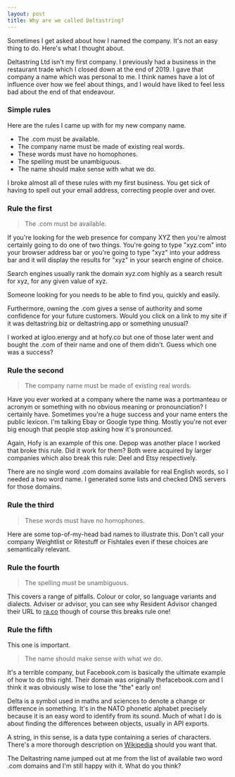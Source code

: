 ```yaml
---
layout: post
title: Why are we called Deltastring?
---
```


Sometimes I get asked about how I named the company. It's not an easy thing to do. Here's what I thought about.

Deltastring Ltd isn't my first company. I previously had a business in the restaurant trade<!--excerpt-end--> which I closed down at the end of 2019. I gave that company a name which was personal to me. I think names have a lot of influence over how we feel about things, and I would have liked to feel less bad about the end of that endeavour.

### Simple rules

Here are the rules I came up with for my new company name.

* The .com must be available.
* The company name must be made of existing real words.
* These words must have no homophones.
* The spelling must be unambiguous.
* The name should make sense with what we do.

I broke almost all of these rules with my first business. You get sick of having to spell out your email address, correcting people over and over.

### Rule the first

> The .com must be available.

If you're looking for the web presence for company XYZ then you're almost certainly going to do one of two things. You're going to type "xyz.com" into your browser address bar or you're going to type "xyz" into your address bar and it will display the results for "xyz" in your search engine of choice.

Search engines usually rank the domain xyz.com highly as a search result for xyz, for any given value of xyz.

Someone looking for you needs to be able to find you, quickly and easily.

Furthermore, owning the .com gives a sense of authority and some confidence for your future customers. Would you click on a link to my site if it was deltastring.biz or deltastring.app or something unusual?

I worked at igloo.energy and at hofy.co but one of those later went and bought the .com of their name and one of them didn't. Guess which one was a success?

### Rule the second

> The company name must be made of existing real words.

Have you ever worked at a company where the name was a portmanteau or acronym or something with no obvious meaning or pronounciation? I certainly have. Sometimes you're a huge success and your name enters the public lexicon. I'm talking Ebay or Google type thing. Mostly you're not ever big enough that people stop asking how it's pronounced.

Again, Hofy is an example of this one. Depop was another place I worked that broke this rule. Did it work for them? Both were acquired by larger companies which also break this rule: Deel and Etsy respectively.

There are no single word .com domains available for real English words, so I needed a two word name. I generated some lists and checked DNS servers for those domains.

### Rule the third

> These words must have no homophones.

Here are some top-of-my-head bad names to illustrate this. Don't call your company Weightlist or Ritestuff or Fishtales even if these choices are semantically relevant.

### Rule the fourth

> The spelling must be unambiguous.

This covers a range of pitfalls. Colour or color, so language variants and dialects. Adviser or advisor, you can see why Resident Advisor changed their URL to [ra.co](https://ra.co) though of course this breaks rule one!

### Rule the fifth

This one is important.

> The name should make sense with what we do.

It's a terrible company, but Facebook.com is basically the ultimate example of how to do this right. Their domain was originally thefacebook.com and I think it was obviously wise to lose the "the" early on!

Delta is a symbol used in maths and sciences to denote a change or difference in something. It's in the NATO phonetic alphabet precisely because it is an easy word to identify from its sound. Much of what I do is about finding the differences between objects, usually in API exports.

A string, in this sense, is a data type containing a series of characters. There's a more thorough description on [Wikipedia](https://en.wikipedia.org/wiki/String_(computer_science)) should you want that.

The Deltastring name jumped out at me from the list of available two word .com domains and I'm still happy with it. What do you think?